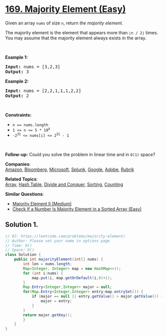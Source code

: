# [169. Majority Element (Easy)](https://leetcode.com/problems/majority-element/)

<p>Given an array <code>nums</code> of size <code>n</code>, return <em>the majority element</em>.</p>

<p>The majority element is the element that appears more than <code>⌊n / 2⌋</code> times. You may assume that the majority element always exists in the array.</p>

<p>&nbsp;</p>
<p><strong>Example 1:</strong></p>
<pre><strong>Input:</strong> nums = [3,2,3]
<strong>Output:</strong> 3
</pre><p><strong>Example 2:</strong></p>
<pre><strong>Input:</strong> nums = [2,2,1,1,1,2,2]
<strong>Output:</strong> 2
</pre>
<p>&nbsp;</p>
<p><strong>Constraints:</strong></p>

<ul>
	<li><code>n == nums.length</code></li>
	<li><code>1 &lt;= n &lt;= 5 * 10<sup>4</sup></code></li>
	<li><code>-2<sup>31</sup> &lt;= nums[i] &lt;= 2<sup>31</sup> - 1</code></li>
</ul>

<p>&nbsp;</p>
<strong>Follow-up:</strong> Could you solve the problem in linear time and in <code>O(1)</code> space?

**Companies**:  
[Amazon](https://leetcode.com/company/amazon), [Bloomberg](https://leetcode.com/company/bloomberg), [Microsoft](https://leetcode.com/company/microsoft), [Splunk](https://leetcode.com/company/splunk), [Google](https://leetcode.com/company/google), [Adobe](https://leetcode.com/company/adobe), [Rubrik](https://leetcode.com/company/rubrik)

**Related Topics**:  
[Array](https://leetcode.com/tag/array/), [Hash Table](https://leetcode.com/tag/hash-table/), [Divide and Conquer](https://leetcode.com/tag/divide-and-conquer/), [Sorting](https://leetcode.com/tag/sorting/), [Counting](https://leetcode.com/tag/counting/)

**Similar Questions**:

- [Majority Element II (Medium)](https://leetcode.com/problems/majority-element-ii/)
- [Check If a Number Is Majority Element in a Sorted Array (Easy)](https://leetcode.com/problems/check-if-a-number-is-majority-element-in-a-sorted-array/)

## Solution 1.

```JAVA
// OJ: https://leetcode.com/problems/majority-element/
// Author: Please set your name in options page
// Time: O()
// Space: O()
class Solution {
    public int majorityElement(int[] nums) {
        int len = nums.length;
        Map<Integer, Integer> map = new HashMap<>();
        for (int i:nums) {
            map.put(i, map.getOrDefault(i,0)+1);
        }
        Map.Entry<Integer,Integer> major = null;
        for(Map.Entry<Integer,Integer> entry:map.entrySet()) {
            if (major == null || entry.getValue() > major.getValue()) {
                major = entry;
            }
        }
        return major.getKey();
        }
    }
}

```
